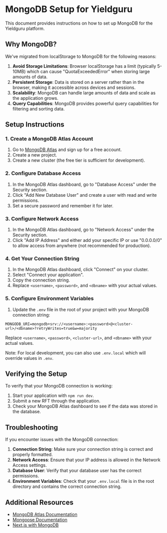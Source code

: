# MongoDB Setup for Yieldguru

This document provides instructions on how to set up MongoDB for the Yieldguru platform.

## Why MongoDB?

We've migrated from localStorage to MongoDB for the following reasons:

1. **Avoid Storage Limitations**: Browser localStorage has a limit (typically 5-10MB) which can cause "QuotaExceededError" when storing large amounts of data.
2. **Persistent Storage**: Data is stored on a server rather than in the browser, making it accessible across devices and sessions.
3. **Scalability**: MongoDB can handle large amounts of data and scale as the application grows.
4. **Query Capabilities**: MongoDB provides powerful query capabilities for filtering and sorting data.

## Setup Instructions

### 1. Create a MongoDB Atlas Account

1. Go to [MongoDB Atlas](https://www.mongodb.com/cloud/atlas) and sign up for a free account.
2. Create a new project.
3. Create a new cluster (the free tier is sufficient for development).

### 2. Configure Database Access

1. In the MongoDB Atlas dashboard, go to "Database Access" under the Security section.
2. Click "Add New Database User" and create a user with read and write permissions.
3. Set a secure password and remember it for later.

### 3. Configure Network Access

1. In the MongoDB Atlas dashboard, go to "Network Access" under the Security section.
2. Click "Add IP Address" and either add your specific IP or use "0.0.0.0/0" to allow access from anywhere (not recommended for production).

### 4. Get Your Connection String

1. In the MongoDB Atlas dashboard, click "Connect" on your cluster.
2. Select "Connect your application".
3. Copy the connection string.
4. Replace `<username>`, `<password>`, and `<dbname>` with your actual values.

### 5. Configure Environment Variables

1. Update the `.env` file in the root of your project with your MongoDB connection string:

```
MONGODB_URI=mongodb+srv://<username>:<password>@<cluster-url>/<dbname>?retryWrites=true&w=majority
```

Replace `<username>`, `<password>`, `<cluster-url>`, and `<dbname>` with your actual values.

Note: For local development, you can also use `.env.local` which will override values in `.env`.

## Verifying the Setup

To verify that your MongoDB connection is working:

1. Start your application with `npm run dev`.
2. Submit a new RFT through the application.
3. Check your MongoDB Atlas dashboard to see if the data was stored in the database.

## Troubleshooting

If you encounter issues with the MongoDB connection:

1. **Connection String**: Make sure your connection string is correct and properly formatted.
2. **Network Access**: Ensure that your IP address is allowed in the Network Access settings.
3. **Database User**: Verify that your database user has the correct permissions.
4. **Environment Variables**: Check that your `.env.local` file is in the root directory and contains the correct connection string.

## Additional Resources

- [MongoDB Atlas Documentation](https://docs.atlas.mongodb.com/)
- [Mongoose Documentation](https://mongoosejs.com/docs/)
- [Next.js with MongoDB](https://github.com/vercel/next.js/tree/canary/examples/with-mongodb)
